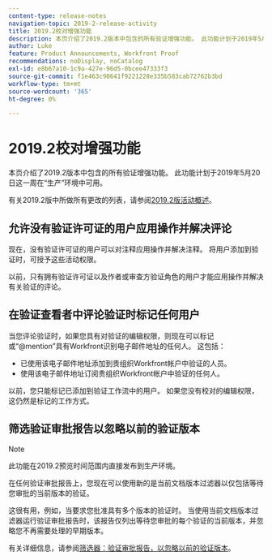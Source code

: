 ```yaml
---
content-type: release-notes
navigation-topic: 2019-2-release-activity
title: 2019.2校对增强功能
description: 本页介绍了2019.2版本中包含的所有验证增强功能。 此功能计划于2019年5月20日这一周在“生产”环境中可用。
author: Luke
feature: Product Announcements, Workfront Proof
recommendations: noDisplay, noCatalog
exl-id: e8b67a10-1c9a-427e-96d5-0bcee47333f3
source-git-commit: f1e463c90641f9221228e335b583cab72762b3bd
workflow-type: tm+mt
source-wordcount: '365'
ht-degree: 0%

---
```


# 2019.2校对增强功能

本页介绍了2019.2版本中包含的所有验证增强功能。 此功能计划于2019年5月20日这一周在“生产”环境中可用。

有关2019.2版中所做所有更改的列表，请参阅[2019.2版活动概述](../../../../product-announcements/product-releases/quarterly-release-archive/2019.2-release-activity/2019-2-release-activity-overview.md)。

## 允许没有验证许可证的用户应用操作并解决评论

现在，没有验证许可证的用户可以对注释应用操作并解决注释。 将用户添加到验证时，可授予这些活动权限。

以前，只有拥有验证许可证以及作者或审查方验证角色的用户才能应用操作并解决有关验证的评论。

## 在验证查看者中评论验证时标记任何用户

当您评论验证时，如果您具有对验证的编辑权限，则现在可以标记或“@mention”具有Workfront识别电子邮件地址的任何人。 这包括：

* 已使用该电子邮件地址添加到贵组织Workfront帐户中验证的人员。
* 使用该电子邮件地址订阅贵组织Workfront帐户中验证的任何人。

以前，您只能标记已添加到验证工作流中的用户。 如果您没有校对的编辑权限，这仍然是标记的工作方式。

## 筛选验证审批报告以忽略以前的验证版本

>[!NOTE]
>
>此功能在2019.2预览时间范围内直接发布到生产环境。

在任何验证审批报告上，您现在可以使用新的是当前文档版本过滤器以仅包括等待您审批的当前版本的验证。

这很有用，例如，当要求您批准具有多个版本的验证时。 当使用当前文档版本过滤器运行验证审批报告时，该报告仅列出等待您审批的每个验证的当前版本，并忽略您不再需要处理的早期版本。

有关详细信息，请参阅[筛选器：验证审批报告，以忽略以前的验证版本](../../../../reports-and-dashboards/reports/custom-view-filter-grouping-samples/filter-proof-approval-report.md)。

